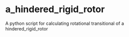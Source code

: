 # a_hindered_rigid_rotor
A python script for calculating rotational transitional of a hindered_rigid_rotor
